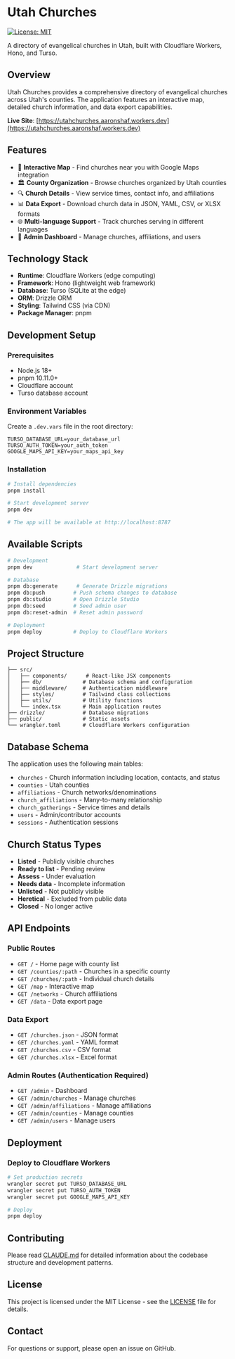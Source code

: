 # Utah Churches

[![License: MIT](https://img.shields.io/badge/License-MIT-yellow.svg)](https://opensource.org/licenses/MIT)

A directory of evangelical churches in Utah, built with Cloudflare Workers, Hono, and Turso.

## Overview

Utah Churches provides a comprehensive directory of evangelical churches across Utah's counties. The application features an interactive map, detailed church information, and data export capabilities.

**Live Site**: [https://utahchurches.aaronshaf.workers.dev](https://utahchurches.aaronshaf.workers.dev)

## Features

- 📍 **Interactive Map** - Find churches near you with Google Maps integration
- 🏛️ **County Organization** - Browse churches organized by Utah counties
- 🔍 **Church Details** - View service times, contact info, and affiliations
- 📊 **Data Export** - Download church data in JSON, YAML, CSV, or XLSX formats
- 🌐 **Multi-language Support** - Track churches serving in different languages
- 🔐 **Admin Dashboard** - Manage churches, affiliations, and users

## Technology Stack

- **Runtime**: Cloudflare Workers (edge computing)
- **Framework**: Hono (lightweight web framework)
- **Database**: Turso (SQLite at the edge)
- **ORM**: Drizzle ORM
- **Styling**: Tailwind CSS (via CDN)
- **Package Manager**: pnpm

## Development Setup

### Prerequisites

- Node.js 18+
- pnpm 10.11.0+
- Cloudflare account
- Turso database account

### Environment Variables

Create a `.dev.vars` file in the root directory:

```
TURSO_DATABASE_URL=your_database_url
TURSO_AUTH_TOKEN=your_auth_token
GOOGLE_MAPS_API_KEY=your_maps_api_key
```

### Installation

```bash
# Install dependencies
pnpm install

# Start development server
pnpm dev

# The app will be available at http://localhost:8787
```

## Available Scripts

```bash
# Development
pnpm dev              # Start development server

# Database
pnpm db:generate      # Generate Drizzle migrations
pnpm db:push         # Push schema changes to database
pnpm db:studio       # Open Drizzle Studio
pnpm db:seed         # Seed admin user
pnpm db:reset-admin  # Reset admin password

# Deployment
pnpm deploy          # Deploy to Cloudflare Workers
```

## Project Structure

```
├── src/
│   ├── components/      # React-like JSX components
│   ├── db/             # Database schema and configuration
│   ├── middleware/     # Authentication middleware
│   ├── styles/         # Tailwind class collections
│   ├── utils/          # Utility functions
│   └── index.tsx       # Main application routes
├── drizzle/            # Database migrations
├── public/             # Static assets
└── wrangler.toml       # Cloudflare Workers configuration
```

## Database Schema

The application uses the following main tables:

- `churches` - Church information including location, contacts, and status
- `counties` - Utah counties
- `affiliations` - Church networks/denominations
- `church_affiliations` - Many-to-many relationship
- `church_gatherings` - Service times and details
- `users` - Admin/contributor accounts
- `sessions` - Authentication sessions

## Church Status Types

- **Listed** - Publicly visible churches
- **Ready to list** - Pending review
- **Assess** - Under evaluation
- **Needs data** - Incomplete information
- **Unlisted** - Not publicly visible
- **Heretical** - Excluded from public data
- **Closed** - No longer active

## API Endpoints

### Public Routes
- `GET /` - Home page with county list
- `GET /counties/:path` - Churches in a specific county
- `GET /churches/:path` - Individual church details
- `GET /map` - Interactive map
- `GET /networks` - Church affiliations
- `GET /data` - Data export page

### Data Export
- `GET /churches.json` - JSON format
- `GET /churches.yaml` - YAML format
- `GET /churches.csv` - CSV format
- `GET /churches.xlsx` - Excel format

### Admin Routes (Authentication Required)
- `GET /admin` - Dashboard
- `GET /admin/churches` - Manage churches
- `GET /admin/affiliations` - Manage affiliations
- `GET /admin/counties` - Manage counties
- `GET /admin/users` - Manage users

## Deployment

### Deploy to Cloudflare Workers

```bash
# Set production secrets
wrangler secret put TURSO_DATABASE_URL
wrangler secret put TURSO_AUTH_TOKEN
wrangler secret put GOOGLE_MAPS_API_KEY

# Deploy
pnpm deploy
```

## Contributing

Please read [CLAUDE.md](CLAUDE.md) for detailed information about the codebase structure and development patterns.

## License

This project is licensed under the MIT License - see the [LICENSE](LICENSE) file for details.

## Contact

For questions or support, please open an issue on GitHub.